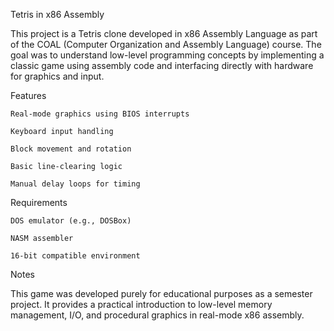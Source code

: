 Tetris in x86 Assembly

This project is a Tetris clone developed in x86 Assembly Language as part of the COAL (Computer Organization and Assembly Language) course. The goal was to understand low-level programming concepts by implementing a classic game using assembly code and interfacing directly with hardware for graphics and input.

Features

    Real-mode graphics using BIOS interrupts

    Keyboard input handling

    Block movement and rotation

    Basic line-clearing logic

    Manual delay loops for timing

Requirements

    DOS emulator (e.g., DOSBox)

    NASM assembler

    16-bit compatible environment

Notes

This game was developed purely for educational purposes as a semester project. It provides a practical introduction to low-level memory management, I/O, and procedural graphics in real-mode x86 assembly.